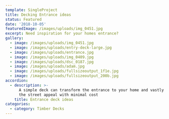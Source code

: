 ```yaml
---
template: SingleProject
title: Decking Entrance ideas
status: Featured
date: '2018-10-05'
featuredImage: /images/uploads/img_0451.jpg
excerpt: Need inspiration for your homes entrance?
gallery:
  - image: /images/uploads/img_0451.jpg
  - image: /images/uploads/entry-deck-large.jpg
  - image: /images/uploads/entrance.jpg
  - image: /images/uploads/img_0409.jpg
  - image: /images/uploads/dsc_0187.jpg
  - image: /images/uploads/adam.jpg
  - image: /images/uploads/fullsizeoutput_1f1e.jpg
  - image: /images/uploads/fullsizeoutput_200b.jpg
accordion:
  - description: >-
      A simple deck can transform the entrance to your home and vastly improve
      the street appeal with minimal cost
    title: Entrance deck ideas
categories:
  - category: Timber Decks
---
```


